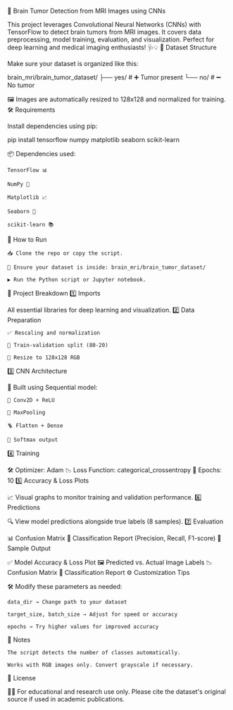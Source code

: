 🧠 Brain Tumor Detection from MRI Images using CNNs

This project leverages Convolutional Neural Networks (CNNs) with TensorFlow to detect brain tumors from MRI images. It covers data preprocessing, model training, evaluation, and visualization. Perfect for deep learning and medical imaging enthusiasts! 🩺💡
📂 Dataset Structure

Make sure your dataset is organized like this:

brain_mri/brain_tumor_dataset/
├── yes/    # ➕ Tumor present
└── no/     # ➖ No tumor

🖼️ Images are automatically resized to 128x128 and normalized for training.
🛠️ Requirements

Install dependencies using pip:

pip install tensorflow numpy matplotlib seaborn scikit-learn

📦 Dependencies used:

    TensorFlow 📊

    NumPy 🔢

    Matplotlib 📈

    Seaborn 🎨

    scikit-learn 📚

🚀 How to Run

    📥 Clone the repo or copy the script.

    📁 Ensure your dataset is inside: brain_mri/brain_tumor_dataset/

    ▶️ Run the Python script or Jupyter notebook.

🧱 Project Breakdown
1️⃣ Imports

All essential libraries for deep learning and visualization.
2️⃣ Data Preparation

    ✅ Rescaling and normalization

    🔀 Train-validation split (80-20)

    📐 Resize to 128x128 RGB

3️⃣ CNN Architecture

🧠 Built using Sequential model:

    🧩 Conv2D + ReLU

    🚿 MaxPooling

    🪜 Flatten + Dense

    🎯 Softmax output

4️⃣ Training

🛠 Optimizer: Adam
📉 Loss Function: categorical_crossentropy
📆 Epochs: 10
5️⃣ Accuracy & Loss Plots

📈 Visual graphs to monitor training and validation performance.
6️⃣ Predictions

🔍 View model predictions alongside true labels (8 samples).
7️⃣ Evaluation

📊 Confusion Matrix
🧾 Classification Report (Precision, Recall, F1-score)
🧪 Sample Output

✅ Model Accuracy & Loss Plot
🖼 Predicted vs. Actual Image Labels
📉 Confusion Matrix
🧾 Classification Report
⚙️ Customization Tips

🛠️ Modify these parameters as needed:

    data_dir → Change path to your dataset

    target_size, batch_size → Adjust for speed or accuracy

    epochs → Try higher values for improved accuracy

📌 Notes

    The script detects the number of classes automatically.

    Works with RGB images only. Convert grayscale if necessary.

📃 License

🧑‍🎓 For educational and research use only. Please cite the dataset's original source if used in academic publications.
